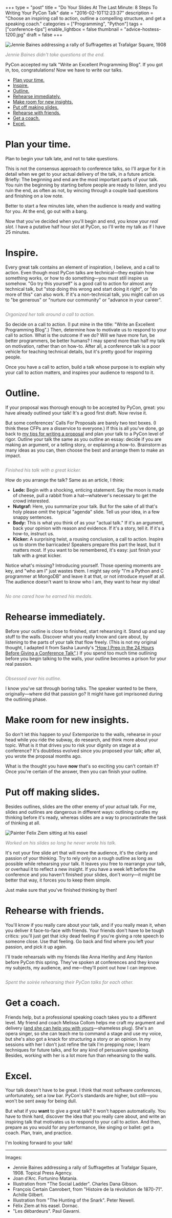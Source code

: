 +++
type = "post"
title = "Do Your Slides At The Last Minute: 8 Steps To Writing Your PyCon Talk"
date = "2016-02-10T12:23:37"
description = "Choose an inspiring call to action, outline a compelling structure, and get a speaking coach."
categories = ["Programming", "Python"]
tags = ["conference-tips"]
enable_lightbox = false
thumbnail = "advice-hostess-1200.jpg"
draft = false
+++

<p><img alt="Jennie Baines addressing a rally of Suffragettes at Trafalgar Square,
1908" src="jennie-baines.jpg" /></p>
<p><span style="color: gray"><em>Jennie Baines didn't take questions at the
end.</em></span></p>
<p>PyCon accepted my talk "Write an Excellent Programming Blog". If you got
in, too, congratulations! Now we have to write our talks.</p>
<div class="toc">
<ul>
<li><a href="#plan-your-time">Plan your time.</a></li>
<li><a href="#inspire">Inspire.</a></li>
<li><a href="#outline">Outline.</a></li>
<li><a href="#rehearse-immediately">Rehearse immediately.</a></li>
<li><a href="#make-room-for-new-insights">Make room for new insights.</a></li>
<li><a href="#put-off-making-slides">Put off making slides.</a></li>
<li><a href="#rehearse-with-friends">Rehearse with friends.</a></li>
<li><a href="#get-a-coach">Get a coach.</a></li>
<li><a href="#excel">Excel.</a></li>
</ul>
</div>
<h1 id="plan-your-time">Plan your time.</h1>
<p>Plan to begin your talk late, and not to take questions.</p>
<p>This is not the consensus approach to conference talks, so I'll argue
for it in detail when we get to your actual delivery of the talk, in a
future article. Briefly: The beginning and end are the most important
parts of your talk. You ruin the beginning by starting before people are
ready to listen, and you ruin the end, as often as not, by wincing
through a couple bad questions and finishing on a low note.</p>
<p>Better to start a few minutes late, when the audience is ready and
waiting for you. At the end, go out with a bang.</p>
<p>Now that you've decided when you'll begin and end, you know your <em>real
slot</em>. I have a putative half hour slot at PyCon, so I'll write my talk
as if I have 25 minutes.</p>
<h1 id="inspire">Inspire.</h1>
<p>Every great talk contains an element of inspiration, I believe, and a
call to action. Even though most PyCon talks are technical&mdash;they explain
how something works, or how to do something&mdash;you must still inspire us
somehow. "Go try this yourself" is a good call to action for almost any
technical talk, but "stop doing this wrong and start doing it right", or
"do more of this" can also work. If it's a non-technical talk, you might
call on us to "be generous" or "nurture our community" or "advance in
your career".</p>
<p><img alt="" src="joan-of-arc.jpg" /></p>
<p><span style="color: gray"><em>Organized her talk around a call to
action.</em></span></p>
<p>So decide on a call to action. (I put mine in the title: "Write an
Excellent Programming Blog".) Then, determine how to motivate us to
respond to your call to action. What is the outcome if we do? Will we
have more fun, be better programmers, be better humans? I may spend more
than half my talk on motivation, rather than on how-to. After all, a
conference talk is a poor vehicle for teaching technical details, but
it's pretty good for inspiring people.</p>
<p>Once you have a call to action, build a talk whose purpose is to explain
why your call to action matters, and inspires your audience to respond
to it.</p>
<h1 id="outline">Outline.</h1>
<p>If your proposal was thorough enough to be accepted by PyCon, great: you
have already outlined your talk! It's a good first draft. Now revise it.</p>
<p>But some conferences' Calls For Proposals are barely two text boxes. (I
think these CFPs are a disservice to everyone.) If this is all you've
done, go back to <a href="/blog/seven-tips-for-pycon/">my tips for writing a
proposal</a> and plan your talk to a PyCon
level of rigor. Outline your talk the same as you outline an essay:
decide if you are making an argument, or a telling story, or explaining
a how-to. Brainstorm as many ideas as you can, then choose the best and
arrange them to make an impact.</p>
<p><img alt="" src="advice-hostess-1200.jpg" /></p>
<p><span style="color: gray"><em>Finished his talk with a great
kicker.</em></span></p>
<p>How do you arrange the talk? Same as an article, I think:</p>
<ul>
<li><strong>Lede:</strong> Begin with a shocking, enticing statement. Say the moon is
    made of cheese, pull a rabbit from a hat&mdash;whatever's necessary to get
    the crowd interested.</li>
<li><strong>Nutgraf:</strong> Here, you summarize your talk. But for the sake of all
    that's holy please omit the typical "agenda" slide. Tell us your
    idea, in a few snappy sentences.</li>
<li><strong>Body:</strong> This is what you think of as your "actual talk." If it's
    an argument, back your opinion with reason and evidence. If it's a
    story, tell it. If it's a how-to, instruct us.</li>
<li><strong>Kicker:</strong> A surprising twist, a rousing conclusion, a call
    to action. Inspire us to storm the barricades! Speakers prepare this
    part the least, but it matters most. If you want to be remembered,
    it's easy: just finish your talk with a great kicker.</li>
</ul>
<p>Notice what's missing? Introducing yourself. Those opening moments are
key, and "who am I" just wastes them. I might say only "I'm a Python and
C programmer at MongoDB" and leave it at that, or not introduce myself
at all. The audience doesn't want to know who I am, they want to hear my
idea!</p>
<p><img alt="" src="canrobert-1200.jpg" /></p>
<p><span style="color: gray"><em>No one cared how he earned his
medals.</em></span></p>
<h1 id="rehearse-immediately">Rehearse immediately.</h1>
<p>Before your outline is close to finished, start rehearsing it. Stand up
and say stuff to the walls. Discover what you really know and care
about, by listening to the parts of your talk that flow freely. (This is
not my original thought, I adapted it from Sasha Laundy's <a href="http://blog.sashalaundy.com/blog/2015/02/23/how-i-prep-in-the-24-hours-before-a-conference-talk/">"How I Prep in the 24 Hours Before Giving a Conference Talk"</a>.) If you spend too much time outlining before
you begin talking to the walls, your outline becomes a prison for your
real passion.</p>
<p><img alt="" src="pass-solitude.jpg" /></p>
<p><span style="color: gray"><em>Obsessed over his outline.</em></span></p>
<p>I know you've sat through boring talks. The speaker wanted to be there,
originally&mdash;where did that passion go? It might have got imprisoned
during the outlining phase.</p>
<h1 id="make-room-for-new-insights">Make room for new insights.</h1>
<p>So don't let this happen to you! Extemporize to the walls, rehearse in
your head while you ride the subway, do research, and think more about
your topic. What is it that drives you to risk your dignity on stage at
a conference? It's doubtless evolved since you proposed your talk; after
all, you wrote the proposal months ago.</p>
<p>What is the thought you have <strong>now</strong> that's so exciting you can't contain
it? Once you're certain of the answer, then you can finish your outline.</p>
<h1 id="put-off-making-slides">Put off making slides.</h1>
<p>Besides outlines, slides are the other enemy of your actual talk. For
me, slides and outlines are dangerous in different ways: outlining
curdles my thinking before it's ready, whereas slides are a way to
procrastinate the task of thinking at all.</p>
<p><img alt="Painter Felix Ziem sitting at his
easel" src="Felix_Ziem_dans_son_atelier.jpg" /></p>
<p><span style="color: gray"><em>Worked on his slides so long he never wrote
his talk.</em></span></p>
<p>It's not your fine slide art that will move the audience, it's the
clarity and passion of your thinking. Try to rely only on a rough
outline as long as possible while rehearsing your talk. It leaves you
free to rearrange your talk, or overhaul it to reflect a new insight. If
you have a week left before the conference and you haven't finished your
slides, don't worry&mdash;it might be better that way, it forces you to keep
them simple.</p>
<p>Just make sure that you've finished thinking by then!</p>
<h1 id="rehearse-with-friends">Rehearse with friends.</h1>
<p>You'll know if you really care about your talk, and if you really mean
it, when you deliver it face-to-face with friends. Your friends don't
have to be tough critics: you'll just get that icky dead feeling if
you're giving a rote speech to someone close. Use that feeling. Go back
and find where you left your passion, and pick it up again.</p>
<p>I'll trade rehearsals with my friends like Anna Herlihy and Amy Hanlon
before PyCon this spring. They've spoken at conferences and they know my
subjects, my audience, and me&mdash;they'll point out how I can improve.</p>
<p><img alt="" src="private-conversation.jpg" /></p>
<p><span style="color: gray"><em>Spent the soirée rehearsing their PyCon talks
for each other.</em></span></p>
<h1 id="get-a-coach">Get a coach.</h1>
<p>Friends help, but a professional speaking coach takes you to a different
level. My friend and coach Melissa Collom helps me craft my argument and
delivery (<a href="http://melissacollom.com/coaching/">and she can help you with
yours</a>&mdash;shameless plug). She's an
opera singer, so she can teach me to command a stage and use my voice,
but she's also got a knack for structuring a story or an opinion. In
my sessions with her I don't just refine the talk I'm prepping now; I
learn techniques for future talks, and for any kind of persuasive
speaking. Besides, working with her is a lot more fun than rehearsing to
the walls.</p>
<h1 id="excel">Excel.</h1>
<p>Your talk doesn't have to be great. I think that most software
conferences, unfortunately, set a low bar. PyCon's standards are higher,
but still&mdash;you won't be sent away for being dull.</p>
<p>But what if you <strong>want</strong> to give a great talk? It won't happen
automatically. You have to think hard, discover the idea that you really
care about, and write an inspiring talk that motivates us to respond to
your call to action. And then, prepare as you would for any performance,
like singing or ballet: get a coach. Plan, train, and practice.</p>
<p>I'm looking forward to your talk!</p>
<hr />
<p>Images:</p>
<ul>
<li>Jennie Baines addressing a rally of Suffragettes at Trafalgar
    Square, 1908. Topical Press Agency.</li>
<li>Joan d'Arc. Fortunino Matania.</li>
<li>Illustration from "The Social Ladder". Charles Dana Gibson.</li>
<li>François Certain Canrobert, from "Histoire de la révolution
    de 1870-71". Achille Gilbert.</li>
<li>Illustration from "The Hunting of the Snark". Peter Newell.</li>
<li>Félix Ziem at his easel. Dornac.</li>
<li>"Les débardeurs". Paul Gavarni.</li>
</ul>
    